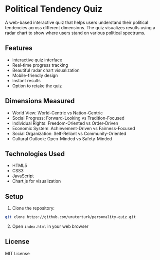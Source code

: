 # Political Tendency Quiz

A web-based interactive quiz that helps users understand their political tendencies across different dimensions. The quiz visualizes results using a radar chart to show where users stand on various political spectrums.

## Features

- Interactive quiz interface
- Real-time progress tracking
- Beautiful radar chart visualization
- Mobile-friendly design
- Instant results
- Option to retake the quiz

## Dimensions Measured

- World View: World-Centric vs Nation-Centric
- Social Progress: Forward-Looking vs Tradition-Focused
- Individual Rights: Freedom-Oriented vs Order-Driven
- Economic System: Achievement-Driven vs Fairness-Focused
- Social Organization: Self-Reliant vs Community-Oriented
- Cultural Outlook: Open-Minded vs Safety-Minded

## Technologies Used

- HTML5
- CSS3
- JavaScript
- Chart.js for visualization

## Setup

1. Clone the repository:
```bash
git clone https://github.com/umuterturk/personality-quiz.git
```

2. Open `index.html` in your web browser

## License

MIT License 